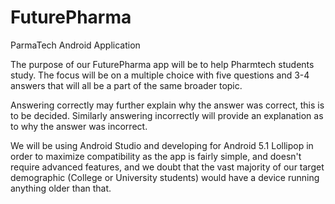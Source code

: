 # FuturePharma
ParmaTech Android Application

The purpose of our FuturePharma app will be to help Pharmtech students study. The focus will be on  a multiple 
choice with five questions and 3-4 answers that will all be a part of the same broader topic.

Answering correctly may further explain why the answer was correct, this is to be decided. Similarly answering
incorrectly will provide an explanation as to why the answer was incorrect. 

We will be using Android Studio and developing for Android 5.1 Lollipop in order to maximize compatibility as 
the app is fairly simple, and doesn't require advanced features, and we doubt that the vast majority of our target
demographic (College or University students) would have a device running anything older than that. 
